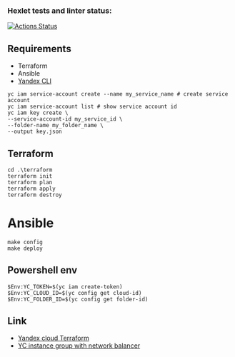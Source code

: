 ### Hexlet tests and linter status:
[![Actions Status](https://github.com/Emercy/devops-for-programmers-project-77/actions/workflows/hexlet-check.yml/badge.svg)](https://github.com/Emercy/devops-for-programmers-project-77/actions)

## Requirements
* Terraform
* Ansible
* [Yandex CLI](https://cloud.yandex.ru/docs/cli/quickstart#install)
```
yc iam service-account create --name my_service_name # create service account
yc iam service-account list # show service account id
yc iam key create \
--service-account-id my_service_id \
--folder-name my_folder_name \
--output key.json
```

## Terraform
```
cd .\terraform
terraform init
terraform plan
terraform apply
terraform destroy
```

# Ansible
```
make config
make deploy
```

## Powershell env
```
$Env:YC_TOKEN=$(yc iam create-token)
$Env:YC_CLOUD_ID=$(yc config get cloud-id)
$Env:YC_FOLDER_ID=$(yc config get folder-id)
```

## Link
* [Yandex cloud Terraform](https://terraform-provider.yandexcloud.net)
* [YC instance group with network balancer](https://cloud.yandex.ru/docs/compute/operations/instance-groups/create-with-balancer?from=int-console-empty-state)